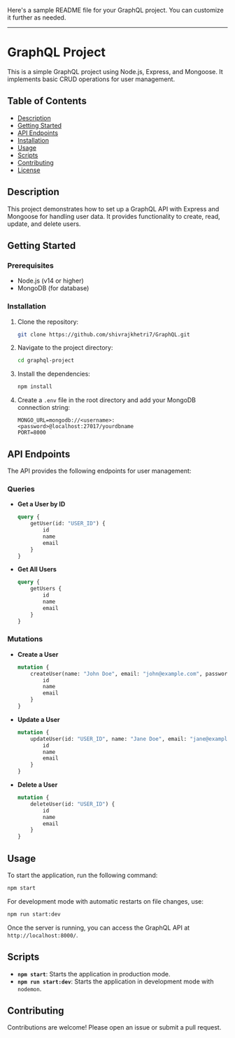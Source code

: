 Here's a sample README file for your GraphQL project. You can customize it further as needed.

---

# GraphQL Project

This is a simple GraphQL project using Node.js, Express, and Mongoose. It implements basic CRUD operations for user management.

## Table of Contents

- [Description](#description)
- [Getting Started](#getting-started)
- [API Endpoints](#api-endpoints)
- [Installation](#installation)
- [Usage](#usage)
- [Scripts](#scripts)
- [Contributing](#contributing)
- [License](#license)

## Description

This project demonstrates how to set up a GraphQL API with Express and Mongoose for handling user data. It provides functionality to create, read, update, and delete users.

## Getting Started

### Prerequisites

- Node.js (v14 or higher)
- MongoDB (for database)

### Installation

1. Clone the repository:

   ```bash
   git clone https://github.com/shivrajkhetri7/GraphQL.git
   ```

2. Navigate to the project directory:

   ```bash
   cd graphql-project
   ```

3. Install the dependencies:

   ```bash
   npm install
   ```

4. Create a `.env` file in the root directory and add your MongoDB connection string:

   ```plaintext
   MONGO_URL=mongodb://<username>:<password>@localhost:27017/yourdbname
   PORT=8000
   ```

## API Endpoints

The API provides the following endpoints for user management:

### Queries

- **Get a User by ID**

  ```graphql
  query {
      getUser(id: "USER_ID") {
          id
          name
          email
      }
  }
  ```

- **Get All Users**

  ```graphql
  query {
      getUsers {
          id
          name
          email
      }
  }
  ```

### Mutations

- **Create a User**

  ```graphql
  mutation {
      createUser(name: "John Doe", email: "john@example.com", password: "password123") {
          id
          name
          email
      }
  }
  ```

- **Update a User**

  ```graphql
  mutation {
      updateUser(id: "USER_ID", name: "Jane Doe", email: "jane@example.com", password: "newpassword123") {
          id
          name
          email
      }
  }
  ```

- **Delete a User**

  ```graphql
  mutation {
      deleteUser(id: "USER_ID") {
          id
          name
          email
      }
  }
  ```

## Usage

To start the application, run the following command:

```bash
npm start
```

For development mode with automatic restarts on file changes, use:

```bash
npm run start:dev
```

Once the server is running, you can access the GraphQL API at `http://localhost:8000/`.

## Scripts

- **`npm start`**: Starts the application in production mode.
- **`npm run start:dev`**: Starts the application in development mode with `nodemon`.

## Contributing

Contributions are welcome! Please open an issue or submit a pull request.